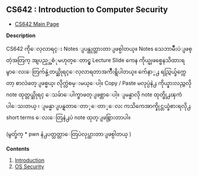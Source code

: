 ## CS642 : Introduction to Computer Security

 - [CS642 Main Page](http://pages.cs.wisc.edu/~ace/cs642-spring-2016.html)

**Description**

CS642 ကိုေလ့လာရင္း Notes ျပန္ထုတ္ထားတာျဖစ္ပါတယ္။ Notes သေဘာမ်ိဳးပဲျဖစ္တဲ့အတြက္ အျပည့္အစံုမဟုတ္ေတာင္မွ Lecture Slide ကေန ကိုယ္မျဖစ္မေနသိထားရမွာေလးေတြက်န္ခဲ့တယ္ဆိုရင္ေလ့လာရတာအက်ိဳးရွိပါတယ္။ က်ေနာ္႕ ရည္ရြယ္ခ်က္ကေတာ့ စာလဲဖတ္ျဖစ္မယ္၊ လိုက္လဲစမ္းမယ္ေပါ့။ Copy / Paste မလုပ္ပဲနဲ႕ ကိုယ္နားလည္သလို note ထုတ္တယ္ဆိုရင္ ေသခ်ာေပါက္စာဖတ္ျဖစ္တာေပါ့။ ျမန္မာလို note ထုတ္ဖို႕ၾကံပါေသးတယ္ ၊ ျမန္မာျပန္ရတာေတာ္ေတာ္ေလး ကသိကေအာက္နိုင္တယ္ခံစားရလို႕ short terms ေလးေတြနဲ႕ပဲ note ထုတ္ျဖစ္သြားတာပါ။

(မွတ္ခ်က္ * pwn နဲ႕ပတ္သတ္တာေတြပဲလုပ္ထားတာျဖစ္ပါတယ္ )

**Contents**

 1. [Introduction](https://github.com/LunaM00n/LOL-Sec-Collection/blob/master/Notes/CS642/Notes/00.Introduction.md)
 2. [OS Security](https://github.com/LunaM00n/LOL-Sec-Collection/blob/master/Notes/CS642/Notes/01.OS%20Security.md)



